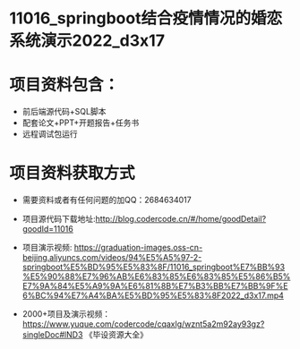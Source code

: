 #  11016_springboot结合疫情情况的婚恋系统演示2022_d3x17
 
# 项目资料包含：
* 前后端源代码+SQL脚本
* 配套论文+PPT+开题报告+任务书
* 远程调试包运行

# 项目资料获取方式
* 需要资料或者有任何问题的加QQ：2684634017
* 项目源代码下载地址:http://blog.codercode.cn/#/home/goodDetail?goodId=11016

* 项目演示视频:  https://graduation-images.oss-cn-beijing.aliyuncs.com/videos/94%E5%A5%97-2-springboot%E5%BD%95%E5%83%8F/11016_springboot%E7%BB%93%E5%90%88%E7%96%AB%E6%83%85%E6%83%85%E5%86%B5%E7%9A%84%E5%A9%9A%E6%81%8B%E7%B3%BB%E7%BB%9F%E6%BC%94%E7%A4%BA%E5%BD%95%E5%83%8F2022_d3x17.mp4


* 2000+项目及演示视频：https://www.yuque.com/codercode/cqaxlg/wznt5a2m92ay93gz?singleDoc#lND3 《毕设资源大全》






